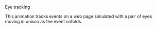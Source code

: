Eye tracking

This animation tracks events on a web page simulated with a pair of eyes moving in unison as the event unfolds.
